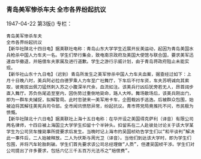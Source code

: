 ### 青岛美军惨杀车夫  全市各界纷起抗议

1947-04-22
第3版()
专栏：

    青岛美军惨杀车夫
    全市各界纷起抗议
    【新华社陕北十四日电】据美联社电称：青岛山东大学学生近展开反美运动，起因为青岛美国水兵枪杀中国人力车夫一名。学生们举行集会，致电南京政府及美国大使馆与联合国，要求美军迅速自华撤退，并赔偿车夫家属及进行道歉。学生之游行示威计划，由于青岛蒋政府阻止未能实现。
    【新华社山东十九日电】（迟到）青岛所发生之美军惨杀中国人力车夫血案，据查经过如下：上月十日晚八时，美兵阿必拉白德罗乘人力车至广社舞厅，下车后不付车资，车夫苏明诚向其索取，彼竟拔出佩刀猛然刺入苏之小腹深半尺余，血流如注。该美兵行凶后犹旁若无人，昂首阔步直入舞厅。苏负伤尾追至室内，因伤势过重倒地毙命，路人大哗。舞场散场后，该美兵刚出门，即为一群车夫捕捉，拟解警局。此时忽驶来一美军用卡车，企图载凶手逃逸。后被群众包围，始被迫将其解往美宪兵司令部。全市闻讯愤怒异常，纷起抗议。青市蒋党局竟推托不问，市民极为愤慨。
    【新华社陕北十六日电】据美联社上海十五日电称：在华开设之美国得克萨利（译音）有限公司两名律师，十四日被上海国立大学学生扣留十个半钟头。扣留系在二人赴彼处讨论关于该大学某学生为公司货车撞毙事所提要求后发生。当晚时记上海市的吴国桢劝告学生们以“和平谈判”解决此一事件后，二人始被释放。二人为伏斯与周光卫（译音）。当他们到达该大学时，即为学生们包围，并将汽车轮胎刺破。学生们首先要求该公司总经理做“人质”，但遭吴国桢干涉。学生们对公司提出了许多要求，包括六亿三千五百万元法币之“赔偿费”。
